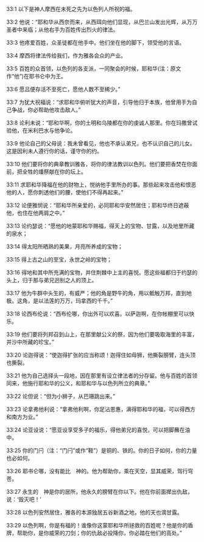 <a id="1"></a>33:1  以下是神人摩西在未死之先为以色列人所祝的福。  

<a id="2"></a>33:2  他说：“耶和华从西奈而来，从西珥向他们显现，从巴兰山发出光辉，从万万圣者中来临；从他右手为百姓传出烈火的律法。  

<a id="3"></a>33:3  他疼爱百姓，众圣徒都在他手中。他们坐在他的脚下，领受他的言语。  

<a id="4"></a>33:4  摩西将律法传给我们，作为雅各会众的产业。  

<a id="5"></a>33:5  百姓的众首领，以色列的各支派，一同聚会的时候，耶和华(注：原文作“他”)在耶书仑中为王。  

<a id="6"></a>33:6  愿吕便存活不至死亡，愿他人数不至稀少。”  

<a id="7"></a>33:7  为犹大祝福说：“求耶和华俯听犹大的声音，引导他归于本族，他曾用手为自己争战，你必帮助他攻击敌人。”  

<a id="8"></a>33:8  论利未说：“耶和华啊，你的土明和乌陵都在你的虔诚人那里。你在玛撒曾试验他，在米利巴水与他争论。  

<a id="9"></a>33:9  他论自己的父母说：我未曾看见，他也不承认弟兄，也不认识自己的儿女。这是因利未人遵行你的话，谨守你的约。  

<a id="10"></a>33:10  他们要将你的典章教训雅各，将你的律法教训以色列。他们要把香焚在你面前，把全牲的燔祭献在你的坛上。  

<a id="11"></a>33:11  求耶和华降福在他的财物上，悦纳他手里所办的事。那些起来攻击他和恨恶他的人，愿你刺透他们的腰，使他们不得再起来。”  

<a id="12"></a>33:12  论便雅悯说：“耶和华所亲爱的，必同耶和华安然居住；耶和华终日遮蔽他，也住在他两肩之中。”  

<a id="13"></a>33:13  论约瑟说：“愿他的地蒙耶和华赐福，得天上的宝物、甘露，以及地里所藏的泉水；  

<a id="14"></a>33:14  得太阳所晒熟的美果，月亮所养成的宝物；  

<a id="15"></a>33:15  得上古之山的至宝，永世之岭的宝物；  

<a id="16"></a>33:16  得地和其中所充满的宝物，并住荆棘中上主的喜悦。愿这些福都归于约瑟的头上，归于那与弟兄迥别之人的顶上。  

<a id="17"></a>33:17  他为牛群中头生的，有威严；他的角是野牛的角，用以骶触万邦，直到地极。这角，是以法莲的万万，玛拿西的千千。”  

<a id="18"></a>33:18  论西布伦说：“西布伦哪，你出外可以欢喜。以萨迦啊，在你帐棚里可以快乐。  

<a id="19"></a>33:19  他们要将列邦召到山上，在那里献公义的祭，因为他们要吸取海里的丰富，并沙中所藏的珍宝。”  

<a id="20"></a>33:20  论迦得说：“使迦得扩张的应当称颂！迦得住如母狮，他撕裂膀臂，连头顶也撕裂。  

<a id="21"></a>33:21  他为自己选择头一段地，因在那里有设立律法者的分存留。他与百姓的首领同来，他施行耶和华的公义，和耶和华与以色列所立的典章。”  

<a id="22"></a>33:22  论但说：“但为小狮子，从巴珊跳出来。”  

<a id="23"></a>33:23  论拿弗他利说：“拿弗他利啊，你足沾恩惠，满得耶和华的福，可以得西方和南方为业。”  

<a id="24"></a>33:24  论亚设说：“愿亚设享受多子的福乐，得他弟兄的喜悦，可以把脚蘸在油中。  

<a id="25"></a>33:25  你的门闩（注：“门闩”或作“鞋”）是铜的、铁的。你的日子如何，你的力量也必如何。  

<a id="26"></a>33:26  耶书仑哪，没有能比　神的。他为帮助你，乘在天空，显其威荣，驾行穹苍。  

<a id="27"></a>33:27  永生的　神是你的居所，他永久的膀臂在你以下。他在你前面撵出仇敌，说：‘毁灭吧！’  

<a id="28"></a>33:28  以色列安然居住，雅各的本源独居五谷新酒之地，他的天也滴甘露。  

<a id="29"></a>33:29  以色列啊，你是有福的！谁像你这蒙耶和华所拯救的百姓呢？他是你的盾牌，帮助你，是你威荣的刀剑；你的仇敌必投降你，你必踏在他们的高处。”  
